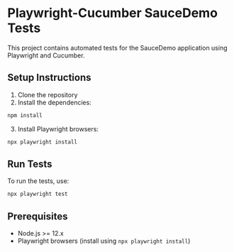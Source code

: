 
# Playwright-Cucumber SauceDemo Tests

This project contains automated tests for the SauceDemo application using Playwright and Cucumber.

## Setup Instructions

1. Clone the repository
2. Install the dependencies:

```bash
npm install
```

3. Install Playwright browsers:

```bash
npx playwright install
```

## Run Tests

To run the tests, use:

```bash
npx playwright test
```

## Prerequisites

- Node.js >= 12.x
- Playwright browsers (install using `npx playwright install`)

